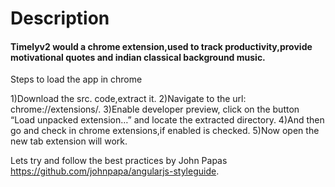 ﻿# Description

#### Timelyv2 would a chrome extension,used to track productivity,provide motivational quotes and indian classical background music.

Steps to load the app in chrome

1)Download the src. code,extract it.
2)Navigate to the url: chrome://extensions/.
3)Enable developer preview, click on the button “Load unpacked extension…” and locate the extracted directory.
4)And then go and check in chrome extensions,if enabled is checked.
5)Now open the new tab extension will work.

Lets try and follow the best practices by John Papas https://github.com/johnpapa/angularjs-styleguide.
